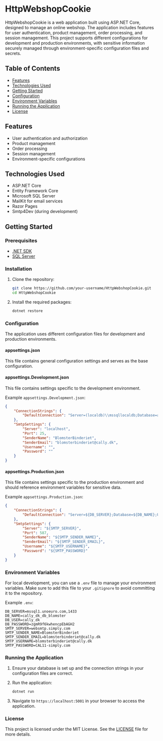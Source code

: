 # HttpWebshopCookie

HttpWebshopCookie is a web application built using ASP.NET Core, designed to manage an online webshop. The application includes features for user authentication, product management, order processing, and session management. This project supports different configurations for development and production environments, with sensitive information securely managed through environment-specific configuration files and secrets.

## Table of Contents

- [Features](#features)
- [Technologies Used](#technologies-used)
- [Getting Started](#getting-started)
- [Configuration](#configuration)
- [Environment Variables](#environment-variables)
- [Running the Application](#running-the-application)
- [License](#license)

## Features

- User authentication and authorization
- Product management
- Order processing
- Session management
- Environment-specific configurations

## Technologies Used

- ASP.NET Core
- Entity Framework Core
- Microsoft SQL Server
- MailKit for email services
- Razor Pages
- Smtp4Dev (during development)

## Getting Started

### Prerequisites

- [.NET SDK](https://dotnet.microsoft.com/download)
- [SQL Server](https://www.microsoft.com/en-us/sql-server/sql-server-downloads)

### Installation

1. Clone the repository:
   ```bash
   git clone https://github.com/your-username/HttpWebshopCookie.git
   cd HttpWebshopCookie
   ```

2. Install the required packages:
   ```bash
   dotnet restore
   ```

### Configuration

The application uses different configuration files for development and production environments.

#### appsettings.json

This file contains general configuration settings and serves as the base configuration.

#### appsettings.Development.json

This file contains settings specific to the development environment.

Example `appsettings.Development.json`:
```json
{
    "ConnectionStrings": {
        "DefaultConnection": "Server=(localdb)\\mssqllocaldb;Database=aspnet-HttpWebshopCookie;Trusted_Connection=True;MultipleActiveResultSets=true"
    },
    "SmtpSettings": {
        "Server": "localhost",
        "Port": 25,
        "SenderName": "BlomsterBinderiet",
        "SenderEmail": "blomsterbinderiet@cally.dk",
        "Username": "",
        "Password": ""
    }
}
```

#### appsettings.Production.json

This file contains settings specific to the production environment and should reference environment variables for sensitive data.

Example `appsettings.Production.json`:
```json
{
    "ConnectionStrings": {
        "DefaultConnection": "Server=${DB_SERVER};Database=${DB_NAME};User Id=${DB_USER};Password=${DB_PASSWORD};TrustServerCertificate=true"
    },
    "SmtpSettings": {
        "Server": "${SMTP_SERVER}",
        "Port": 587,
        "SenderName": "${SMTP_SENDER_NAME}",
        "SenderEmail": "${SMTP_SENDER_EMAIL}",
        "Username": "${SMTP_USERNAME}",
        "Password": "${SMTP_PASSWORD}"
    }
}
```

### Environment Variables

For local development, you can use a `.env` file to manage your environment variables. Make sure to add this file to your `.gitignore` to avoid committing it to the repository.

Example `.env`:
```plaintext
DB_SERVER=mssql1.unoeuro.com,1433
DB_NAME=cally_dk_db_blomster
DB_USER=cally_dk
DB_PASSWORD=zgmR9f6kwhencpEbAGH2
SMTP_SERVER=websmtp.simply.com
SMTP_SENDER_NAME=BlomsterBinderiet
SMTP_SENDER_EMAIL=blomsterbinderiet@cally.dk
SMTP_USERNAME=blomsterbinderiet@cally.dk
SMTP_PASSWORD=CAL11-simply.com
```

### Running the Application

1. Ensure your database is set up and the connection strings in your configuration files are correct.

2. Run the application:
   ```bash
   dotnet run
   ```

3. Navigate to `https://localhost:5001` in your browser to access the application.

### License

This project is licensed under the MIT License. See the [LICENSE](LICENSE) file for more details.
